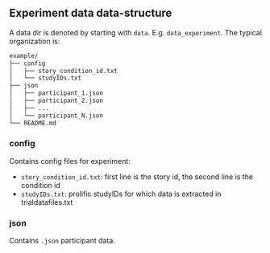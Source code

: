 ## Experiment data data-structure

A data dir is denoted by starting with `data`. E.g. `data_experiment`.
The typical organization is:

```bash
example/
├── config
│   ├── story_condition_id.txt
│   └── studyIDs.txt
├── json
│   ├── participant_1.json
│   ├── participant_2.json
│   ├── ...
│   └── participant_N.json
└── README.md
```

### config

Contains config files for experiment:

- `story_condition_id.txt`: first line is the story id, the second line is the condition id
- `studyIDs.txt`: prolific studyIDs for which data is extracted in trialdatafiles.txt

### json

Contains `.json` participant data.

